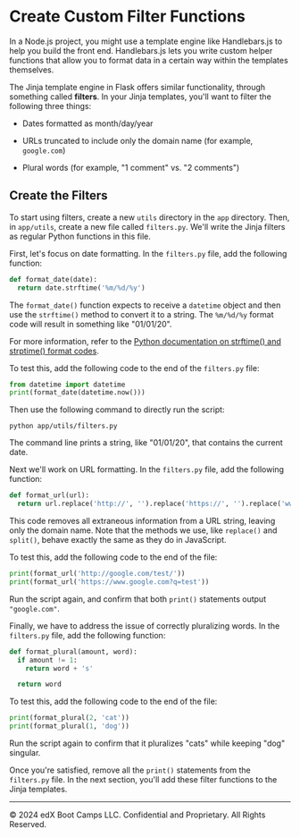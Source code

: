 # Create Custom Filter Functions

In a Node.js project, you might use a template engine like Handlebars.js to help you build the front end. Handlebars.js lets you write custom helper functions that allow you to format data in a certain way within the templates themselves.

The Jinja template engine in Flask offers similar functionality, through something called **filters**. In your Jinja templates, you'll want to filter the following three things:

* Dates formatted as month/day/year

* URLs truncated to include only the domain name (for example, `google.com`)

* Plural words (for example, "1 comment" vs. "2 comments")

## Create the Filters

To start using filters, create a new `utils` directory in the `app` directory. Then, in `app/utils`, create a new file called `filters.py`. We'll write the Jinja filters as regular Python functions in this file.

First, let's focus on date formatting. In the `filters.py` file, add the following function:

```python
def format_date(date):
  return date.strftime('%m/%d/%y')
```

The `format_date()` function expects to receive a `datetime` object and then use the `strftime()` method to convert it to a string. The `%m/%d/%y` format code will result in something like "01/01/20".

For more information, refer to the [Python documentation on strftime() and strptime() format codes](https://docs.python.org/3/library/datetime.html#strftime-and-strptime-format-codes).

To test this, add the following code to the end of the `filters.py` file:

```python
from datetime import datetime
print(format_date(datetime.now()))
```

Then use the following command to directly run the script:

```console
python app/utils/filters.py
```

The command line prints a string, like "01/01/20", that contains the current date.

Next we'll work on URL formatting. In the `filters.py` file, add the following function:

```python
def format_url(url):
  return url.replace('http://', '').replace('https://', '').replace('www.', '').split('/')[0].split('?')[0]
```

This code removes all extraneous information from a URL string, leaving only the domain name. Note that the methods we use, like `replace()` and `split()`, behave exactly the same as they do in JavaScript.

To test this, add the following code to the end of the file:

```python
print(format_url('http://google.com/test/'))
print(format_url('https://www.google.com?q=test'))
```

Run the script again, and confirm that both `print()` statements output `"google.com"`.

Finally, we have to address the issue of correctly pluralizing words. In the `filters.py` file, add the following function:

```python
def format_plural(amount, word):
  if amount != 1:
    return word + 's'

  return word
```

To test this, add the following code to the end of the file:

```python
print(format_plural(2, 'cat'))
print(format_plural(1, 'dog'))
```

Run the script again to confirm that it pluralizes "cats" while keeping "dog" singular.

Once you're satisfied, remove all the `print()` statements from the `filters.py` file. In the next section, you'll add these filter functions to the Jinja templates.

---
© 2024 edX Boot Camps LLC. Confidential and Proprietary. All Rights Reserved.
